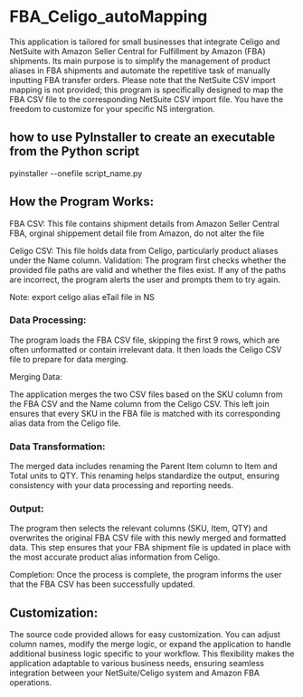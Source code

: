 # FBA_Celigo_autoMapping
This application is tailored for small businesses that integrate Celigo and NetSuite with Amazon Seller Central for Fulfillment by Amazon (FBA) shipments. Its main purpose is to simplify the management of product aliases in FBA shipments and automate the repetitive task of manually inputting FBA transfer orders. Please note that the NetSuite CSV import mapping is not provided; this program is specifically designed to map the FBA CSV file to the corresponding NetSuite CSV import file. You have the freedom to customize for your specific NS intergration.

## how to use PyInstaller to create an executable from the Python script
pyinstaller --onefile script_name.py


## How the Program Works:
FBA CSV: This file contains shipment details from Amazon Seller Central FBA, orginal shippement detail file from Amazon, do not alter the file

Celigo CSV: This file holds data from Celigo, particularly product aliases under the Name column.
Validation: The program first checks whether the provided file paths are valid and whether the files exist. If any of the paths are incorrect, the program alerts the user and prompts them to try again. 

Note: export celigo alias eTail file in NS

### Data Processing:

The program loads the FBA CSV file, skipping the first 9 rows, which are often unformatted or contain irrelevant data.
It then loads the Celigo CSV file to prepare for data merging.

Merging Data:

The application merges the two CSV files based on the SKU column from the FBA CSV and the Name column from the Celigo CSV. This left join ensures that every SKU in the FBA file is matched with its corresponding alias data from the Celigo file.

### Data Transformation:

The merged data includes renaming the Parent Item column to Item and Total units to QTY. This renaming helps standardize the output, ensuring consistency with your data processing and reporting needs.

### Output:

The program then selects the relevant columns (SKU, Item, QTY) and overwrites the original FBA CSV file with this newly merged and formatted data. This step ensures that your FBA shipment file is updated in place with the most accurate product alias information from Celigo.

Completion: Once the process is complete, the program informs the user that the FBA CSV has been successfully updated.

## Customization:
The source code provided allows for easy customization. You can adjust column names, modify the merge logic, or expand the application to handle additional business logic specific to your workflow. This flexibility makes the application adaptable to various business needs, ensuring seamless integration between your NetSuite/Celigo system and Amazon FBA operations.



